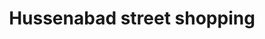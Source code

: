 ---
title: "Hussenabad street shopping"
url: /karachi/hussenabad-street-shopping/
shop: Supermarkt
---
